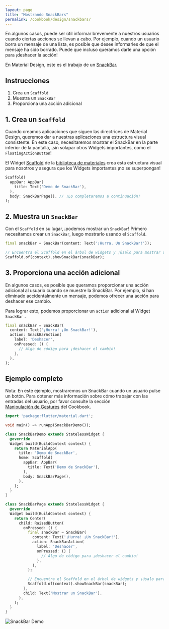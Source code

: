 ```yaml
---
layout: page
title: "Mostrando SnackBars"
permalink: /cookbook/design/snackbars/
---
```


En algunos casos, puede ser útil informar brevemente a nuestros usuarios cuando ciertas acciones
se llevan a cabo. Por ejemplo, cuando un usuario borra un mensaje de una lista, es posible que 
desee informarles de que el mensaje ha sido borrado. Puede que incluso queramos darle 
una opción para ¡deshacer la acción! 

En Material Design, este es el trabajo de un [SnackBar](https://docs.flutter.io/flutter/material/SnackBar-class.html).

## Instrucciones

  1. Crea un `Scaffold`
  2. Muestra un `SnackBar`
  3. Proporciona una acción adicional
  
## 1. Crea un `Scaffold`

Cuando creamos aplicaciones que siguen las directrices de Material Design, queremos dar a nuestras aplicaciones una estructura visual consistente. En este caso, necesitaremos mostrar el SnackBar en la parte inferior de la pantalla, ¡sin solapar otros Widgets importantes, como el `FloatingActionButton`!

El Widget [Scaffold](https://docs.flutter.io/flutter/material/Scaffold-class.html)
de la [biblioteca de materiales](https://docs.flutter.io/flutter/material/material-library.html) crea esta estructura visual para nosotros y asegura que los Widgets importantes ¡no se superpongan!

<!-- skip -->
```dart
Scaffold(
  appBar: AppBar(
    title: Text('Demo de SnackBar'),
  ),
  body: SnackBarPage(), // ¡Lo completaremos a continuación!
);
```

## 2. Muestra un `SnackBar`

Con el `Scaffold` en su lugar, ¡podemos mostrar un `SnackBar`! Primero necesitamos crear un `SnackBar`, luego mostrarlo usando el `Scaffold`.

<!-- skip -->
```dart
final snackBar = SnackBar(content: Text('¡Hurra. Un SnackBar!'));

// Encuentra el Scaffold en el árbol de widgets y ¡úsalo para mostrar un SnackBar!
Scaffold.of(context).showSnackBar(snackBar);
```

## 3. Proporciona una acción adicional

En algunos casos, es posible que queramos proporcionar una acción adicional al usuario cuando se muestre la SnackBar. Por ejemplo, si han eliminado accidentalmente un mensaje, podemos ofrecer una acción para deshacer ese cambio.

Para lograr esto, podemos proporcionar un `action` adicional al Widget `SnackBar` .

```dart
final snackBar = SnackBar(
  content: Text('¡Hurra! ¡Un SnackBar!'),
  action: SnackBarAction(
    label: 'Deshacer',
    onPressed: () {
      // Algo de código para ¡deshacer el cambio!
    },
  ),
);
``` 

## Ejemplo completo 

Nota: En este ejemplo, mostraremos un SnackBar cuando un usuario pulse un botón.
Para obtener más información sobre cómo trabajar con las entradas del usuario, por favor consulte la sección  
[Manipulación de Gestures](/cookbook/#handling-gestures) del Cookbook.

```dart
import 'package:flutter/material.dart';

void main() => runApp(SnackBarDemo());

class SnackBarDemo extends StatelessWidget {
  @override
  Widget build(BuildContext context) {
    return MaterialApp(
      title: 'Demo de SnackBar',
      home: Scaffold(
        appBar: AppBar(
          title: Text('Demo de SnackBar'),
        ),
        body: SnackBarPage(),
      ),
    );
  }
}

class SnackBarPage extends StatelessWidget {
  @override
  Widget build(BuildContext context) {
    return Center(
      child: RaisedButton(
        onPressed: () {
          final snackBar = SnackBar(
            content: Text('¡Hurra! ¡Un SnackBar!'),
            action: SnackBarAction(
              label: 'Deshacer',
              onPressed: () {
                // Algo de código para ¡deshacer el cambio!
              },
            ),
          );

          // Encuentra el Scaffold en el árbol de widgets y ¡úsalo para mostrar un SnackBar!
          Scaffold.of(context).showSnackBar(snackBar);
        },
        child: Text('Mostrar un SnackBar'),
      ),
    );
  }
}
```

![SnackBar Demo](/images/cookbook/snackbar.gif)

